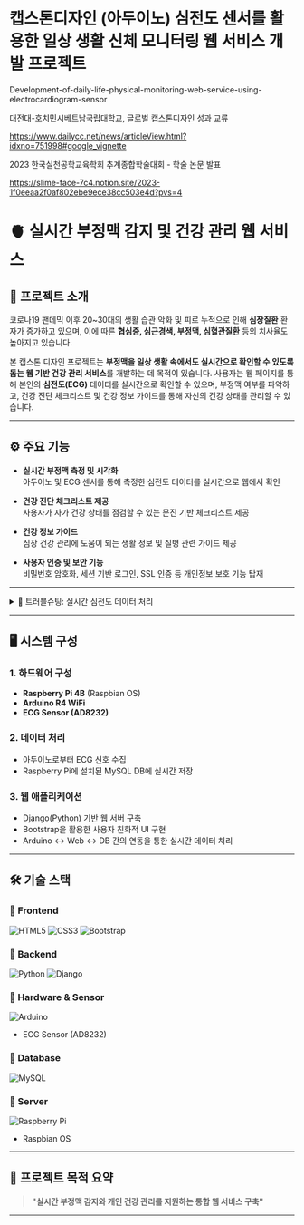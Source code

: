 # 캡스톤디자인 (아두이노) 심전도 센서를 활용한 일상 생활 신체 모니터링 웹 서비스 개발 프로젝트
Development-of-daily-life-physical-monitoring-web-service-using-electrocardiogram-sensor

대전대-호치민시베트남국립대학교, 글로벌 캡스톤디자인 성과 교류

https://www.dailycc.net/news/articleView.html?idxno=751998#google_vignette

2023 한국실천공학교육학회 추계종합학술대회 - 학술 논문 발표

https://slime-face-7c4.notion.site/2023-1f0eeaa2f0af802ebe9ece38cc503e4d?pvs=4



# 🫀 실시간 부정맥 감지 및 건강 관리 웹 서비스

## 📝 프로젝트 소개

코로나19 팬데믹 이후 20~30대의 생활 습관 악화 및 피로 누적으로 인해 **심장질환** 환자가 증가하고 있으며, 이에 따른 **협심증, 심근경색, 부정맥, 심혈관질환** 등의 치사율도 높아지고 있습니다.

본 캡스톤 디자인 프로젝트는 **부정맥을 일상 생활 속에서도 실시간으로 확인할 수 있도록 돕는 웹 기반 건강 관리 서비스**를 개발하는 데 목적이 있습니다. 사용자는 웹 페이지를 통해 본인의 **심전도(ECG)** 데이터를 실시간으로 확인할 수 있으며, 부정맥 여부를 파악하고, 건강 진단 체크리스트 및 건강 정보 가이드를 통해 자신의 건강 상태를 관리할 수 있습니다.

---

## ⚙️ 주요 기능

- **실시간 부정맥 측정 및 시각화**  
  아두이노 및 ECG 센서를 통해 측정한 심전도 데이터를 실시간으로 웹에서 확인

- **건강 진단 체크리스트 제공**  
  사용자가 자가 건강 상태를 점검할 수 있는 문진 기반 체크리스트 제공

- **건강 정보 가이드**  
  심장 건강 관리에 도움이 되는 생활 정보 및 질병 관련 가이드 제공

- **사용자 인증 및 보안 기능**  
  비밀번호 암호화, 세션 기반 로그인, SSL 인증 등 개인정보 보호 기능 탑재

---
<details>
<summary>🔧 트러블슈팅: 실시간 심전도 데이터 처리</summary>

### 🔍 문제 배경

프로젝트 핵심 기능인 **실시간 부정맥 감지**를 구현하기 위해, ECG 센서로부터 받은 데이터를 사용자 웹 페이지에 실시간으로 표시해야 했습니다.  
하지만 초기에는 일반적인 **AJAX 주기 요청 방식(`setInterval`)**을 사용했으며, 이 방식에서는 다음과 같은 문제가 발생했습니다:

- **데이터 지연**: 서버 응답이 누적되며 타이밍이 밀려 실시간성이 떨어짐  
- **서버 부하 증가**: 매초 반복 요청으로 인해 서버에 무의미한 트래픽이 발생  
- **데이터 누락**: 클라이언트가 요청을 보내기 전 수집된 데이터가 저장되지 않는 경우 발생  

---

### ⚙️ 해결 방법: AJAX 롱 폴링 (Long Polling)

이 문제를 해결하기 위해 **AJAX 롱 폴링** 방식을 도입했습니다.  
이 방식은 일반 폴링과는 달리, **서버가 새로운 데이터를 감지할 때까지 응답을 지연시킨 후 전송**하는 구조입니다.

- 클라이언트는 AJAX 요청을 보낸 후, 서버의 응답이 오기를 기다림  
- 서버는 새로운 ECG 데이터가 생성되면 응답을 반환  
- 클라이언트는 응답 수신 후 즉시 다음 요청을 보내, 연속적인 실시간 흐름을 유지  

---

### 🎯 결과

- 기존 방식 대비 **데이터 수신 지연이 70% 이상 감소**
- **1~2초 이내의 실시간 반응성** 확보로 사용자에게 자연스러운 ECG 시각화 제공
- 서버는 **불필요한 요청에 응답하지 않아 리소스 절약**, 시스템 전체 안정성 증가

</details>

---

## 🖥️ 시스템 구성

### 1. 하드웨어 구성
- **Raspberry Pi 4B** (Raspbian OS)
- **Arduino R4 WiFi**
- **ECG Sensor (AD8232)**

### 2. 데이터 처리
- 아두이노로부터 ECG 신호 수집
- Raspberry Pi에 설치된 MySQL DB에 실시간 저장

### 3. 웹 애플리케이션
- Django(Python) 기반 웹 서버 구축
- Bootstrap을 활용한 사용자 친화적 UI 구현
- Arduino ↔ Web ↔ DB 간의 연동을 통한 실시간 데이터 처리

---

## 🛠️ 기술 스택

### 🔹 Frontend
![HTML5](https://img.shields.io/badge/html5-%23E34F26.svg?style=for-the-badge&logo=html5&logoColor=white)
![CSS3](https://img.shields.io/badge/css3-%231572B6.svg?style=for-the-badge&logo=css3&logoColor=white)
![Bootstrap](https://img.shields.io/badge/bootstrap-%238511FA.svg?style=for-the-badge&logo=bootstrap&logoColor=white)

### 🔹 Backend
![Python](https://img.shields.io/badge/python-3670A0?style=for-the-badge&logo=python&logoColor=ffdd54)
![Django](https://img.shields.io/badge/django-%23092E20.svg?style=for-the-badge&logo=django&logoColor=white)

### 🔹 Hardware & Sensor
![Arduino](https://img.shields.io/badge/-Arduino-00979D?style=for-the-badge&logo=Arduino&logoColor=white)
- ECG Sensor (AD8232)  

### 🔹 Database
![MySQL](https://img.shields.io/badge/mysql-4479A1.svg?style=for-the-badge&logo=mysql&logoColor=white)

### 🔹 Server
![Raspberry Pi](https://img.shields.io/badge/-Raspberry_Pi-C51A4A?style=for-the-badge&logo=Raspberry-Pi) 
- Raspbian OS  

---

## 📌 프로젝트 목적 요약

> **"실시간 부정맥 감지와 개인 건강 관리를 지원하는 통합 웹 서비스 구축"**

---

